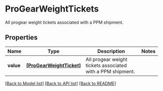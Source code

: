 # ProGearWeightTickets

All progear weight tickets associated with a PPM shipment.

## Properties
Name | Type | Description | Notes
------------ | ------------- | ------------- | -------------
**value** | [**[ProGearWeightTicket]**](ProGearWeightTicket.md) | All progear weight tickets associated with a PPM shipment. | 

[[Back to Model list]](../README.md#documentation-for-models) [[Back to API list]](../README.md#documentation-for-api-endpoints) [[Back to README]](../README.md)


